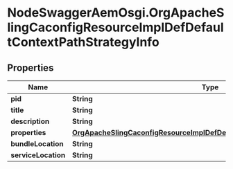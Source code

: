 # NodeSwaggerAemOsgi.OrgApacheSlingCaconfigResourceImplDefDefaultContextPathStrategyInfo

## Properties
Name | Type | Description | Notes
------------ | ------------- | ------------- | -------------
**pid** | **String** |  | [optional] 
**title** | **String** |  | [optional] 
**description** | **String** |  | [optional] 
**properties** | [**OrgApacheSlingCaconfigResourceImplDefDefaultContextPathStrategyProperties**](OrgApacheSlingCaconfigResourceImplDefDefaultContextPathStrategyProperties.md) |  | [optional] 
**bundleLocation** | **String** |  | [optional] 
**serviceLocation** | **String** |  | [optional] 


